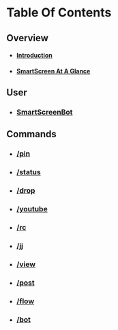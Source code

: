 # Table Of Contents

## Overview
 
 * #### [Introduction](README.md)
 * #### [SmartScreen At A Glance](preface.md)
 
## User
 
 * ### [SmartScreenBot](ssbot.md)
 
## Commands
 
 * ### [/pin](pin.md)
 * ### [/status](status.md)
 * ### [/drop](drop.md)
 * ### [/youtube](yutub.md)
 * ### [/rc](rc.md)
 * ### [/jj](jj.md)
 * ### [/view](view.md)
 * ### [/post](post.md)
 * ### [/flow](flow.md)
 * ### [/bot](bot.md)
